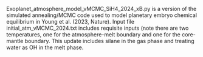 Exoplanet_atmosphere_model_vMCMC_SiH4_2024_xB.py is a version of the simulated annealing/MCMC code used to model planetary embryo chemical equilibrium in Young et al. (2023, Nature).
Input file initial_atm_vMCMC_2024.txt includes requisite inputs (note there are two temperatures, one for the atmosphere-melt boundary and one for the core-mantle boundary. 
This update includes silane in the gas phase and treating water as OH in the melt phase.  
